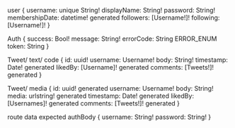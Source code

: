 user {
    username: unique String!
    displayName: String!
    password: String!
    membershipDate: datetime! generated
    followers: [Username!]!
    following: [Username!]!
}

Auth {
    success: Bool!
    message: String!
    errorCode: String ERROR_ENUM
    token: String
}

Tweet/ text/ code {
    id: uuid!
    username: Username!
    body: String!
    timestamp: Date! generated
    likedBy: [Username]! generated
    comments: [Tweets!]! generated
}

Tweet/ media {
    id: uuid! generated
    username: Username!
    body: String!
    media: urlstring! generated
    timestamp: Date! generated
    likedBy: [Usernames]! generated
    comments: [Tweets!]! generated
}

route data expected
authBody {
    username: String!
    password: String!
}
